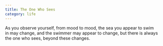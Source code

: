 ```yaml
---
title: The One Who Sees
category: life
---
```


﻿As you observe yourself,
from mood to mood,
the sea
you appear to swim in
may change,
and the swimmer
may appear to change,
but there is always
the one who sees,
beyond these changes.
